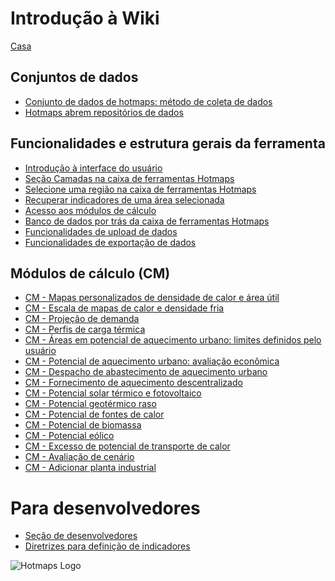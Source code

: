 <h1> Introdução à Wiki </h1><p> <a href="Home">Casa</a> </p><h2> Conjuntos de dados </h2><ul><li> <a href="en-Hotmaps-data-set-method-of-data-collection">Conjunto de dados de hotmaps: método de coleta de dados</a> </li><li> <a href="en-Hotmaps-open-data-repositories">Hotmaps abrem repositórios de dados</a> </li></ul><h2> Funcionalidades e estrutura gerais da ferramenta </h2><ul><li> <a href="en-Introduction-to-user-interface">Introdução à interface do usuário</a> </li><li> <a href="en-Layers-section-in-the-Hotmaps-toolbox">Seção Camadas na caixa de ferramentas Hotmaps</a> </li><li> <a href="en-Select-a-region-in-the-Hotmaps-toolbox">Selecione uma região na caixa de ferramentas Hotmaps</a> </li><li> <a href="en-Retrieve-indicators-of-a-selected-area">Recuperar indicadores de uma área selecionada</a> </li><li> <a href="en-Access-to-calculation-modules">Acesso aos módulos de cálculo</a> </li><li> <a href="en-Database-behind-the-Hotmaps-toolbox">Banco de dados por trás da caixa de ferramentas Hotmaps</a> </li><li> <a href="en-Data-upload-functionalities">Funcionalidades de upload de dados</a> </li><li> <a href="en-Data-export-functionalities">Funcionalidades de exportação de dados</a> </li></ul><h2> Módulos de cálculo (CM) </h2><ul><li> <a href="en-CM-Customized-heat-and-floor-area-density-maps">CM - Mapas personalizados de densidade de calor e área útil</a> </li><li> <a href="en-CM-Scale-heat-and-cool-density-maps">CM - Escala de mapas de calor e densidade fria</a> </li><li> <a href="en-CM-Demand-projection">CM - Projeção de demanda</a> </li><li> <a href="en-CM-Heat-load-profiles">CM - Perfis de carga térmica</a> </li><li> <a href="en-CM-District-heating-potential-areas-user-defined-thresholds">CM - Áreas em potencial de aquecimento urbano: limites definidos pelo usuário</a> </li><li> <a href="en-CM-District-heating-potential-economic-assessment">CM - Potencial de aquecimento urbano: avaliação econômica</a> </li><li> <a href="en-CM-District-heating-supply-dispatch">CM - Despacho de abastecimento de aquecimento urbano</a> </li><li> <a href="en-CM-Decentral-heating-supply">CM - Fornecimento de aquecimento descentralizado</a> </li><li> <a href="en-CM-Solar-thermal-and-PV-potential">CM - Potencial solar térmico e fotovoltaico</a> </li><li> <a href="en-CM-Shallow-geothermal-potential">CM - Potencial geotérmico raso</a> </li><li> <a href="en-CM-Heat-source-potential">CM - Potencial de fontes de calor</a> </li><li> <a href="en-CM-Biomass-potential">CM - Potencial de biomassa</a> </li><li> <a href="en-CM-Wind-potential">CM - Potencial eólico</a> </li><li> <a href="en-CM-Excess-heat-transport-potential">CM - Excesso de potencial de transporte de calor</a> </li><li> <a href="en-CM-Scenario-assessment">CM - Avaliação de cenário</a> </li><li> <a href="en-CM-Add-industry-plant">CM - Adicionar planta industrial</a> </li></ul><h1> Para desenvolvedores </h1><ul><li> <a href="en-Developers">Seção de desenvolvedores</a> </li><li> <a href="en-Guidelines-for-defining-indicators">Diretrizes para definição de indicadores</a> </li></ul><p><img alt="Hotmaps Logo" src="https://www.hotmaps-project.eu/wp-content/uploads/2017/02/logo.svg"/></p>